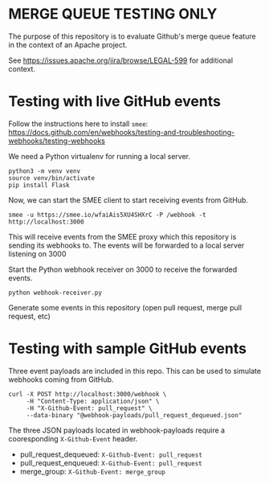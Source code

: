 # MERGE QUEUE TESTING ONLY

The purpose of this repository is to evaluate Github's merge queue feature
in the context of an Apache project. 

See https://issues.apache.org/jira/browse/LEGAL-599 for additional context.

# Testing with live GitHub events

Follow the instructions here to install `smee`: https://docs.github.com/en/webhooks/testing-and-troubleshooting-webhooks/testing-webhooks

We need a Python virtualenv for running a local server.
```
python3 -m venv venv
source venv/bin/activate
pip install Flask
```

Now, we can start the SMEE client to start receiving events from GitHub.
```
smee -u https://smee.io/wfaiAis5XU4SHXrC -P /webhook -t http://localhost:3000
```

This will receive events from the SMEE proxy which this repository is sending its webhooks to. 
The events will be forwarded to a local server listening on 3000

Start the Python webhook receiver on 3000 to receive the forwarded events.
```
python webhook-receiver.py
```

Generate some events in this repository (open pull request, merge pull request, etc)

# Testing with sample GitHub events

Three event payloads are included in this repo. This can be used to simulate webhooks
coming from GitHub.

```
curl -X POST http://localhost:3000/webhook \
     -H "Content-Type: application/json" \
     -H "X-Github-Event: pull_request" \
     --data-binary "@webhook-payloads/pull_request_dequeued.json"
```

The three JSON payloads located in webhook-payloads require a cooresponding `X-Github-Event` header.

* pull_request_dequeued: `X-Github-Event: pull_request`
* pull_request_enqueued: `X-Github-Event: pull_request`
* merge_group: `X-Github-Event: merge_group`


